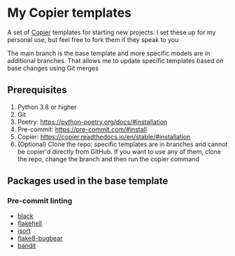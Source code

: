 # My Copier templates

A set of [Copier](https://github.com/copier-org/copier) templates for starting new projects. I set these up for my personal use, but feel free to fork them if they speak to you

The main branch is the base template and more specific models are in additional branches. That allows me to update specific templates based on base changes using Git merges

## Prerequisites

1. Python 3.8 or higher
2. Git
3. Poetry: https://python-poetry.org/docs/#installation
4. Pre-commit: https://pre-commit.com/#install
5. Copier: https://copier.readthedocs.io/en/stable/#installation
6. (Optional) Clone the repo: specific templates are in branches and cannot be copier'd directly from GitHub. If you want to use any of them, clone the repo, change the branch and then run the copier command

## Packages used in the base template

### Pre-commit linting

- [black](https://github.com/psf/black)
- [flakehell](https://github.com/flakehell/flakehell)
- [isort](https://pycqa.github.io/isort/)
- [flake8-bugbear](https://github.com/PyCQA/flake8-bugbear) 
- [bandit](https://bandit.readthedocs.io/en/latest/)

